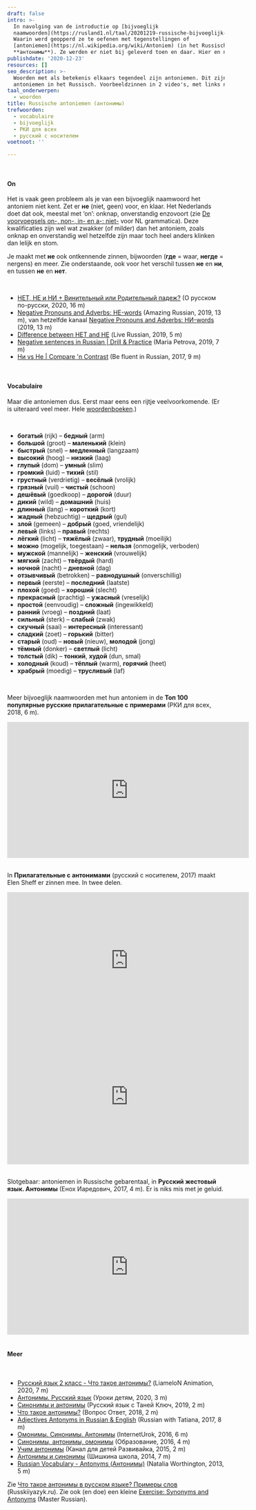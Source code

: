 ```yaml
---
draft: false
intro: >-
  In navolging van de introductie op [bijvoeglijk
  naamwoorden](https://rusland1.nl/taal/20201219-russische-bijvoeglijk-naamwoorden/).
  Waarin werd geopperd ze te oefenen met tegenstellingen of
  [antoniemen](https://nl.wikipedia.org/wiki/Antoniem) (in het Russisch
  **антонимы**). Ze werden er niet bij geleverd toen en daar. Hier en nu alsnog.
publishdate: '2020-12-23'
resources: []
seo_description: >-
  Woorden met als betekenis elkaars tegendeel zijn antoniemen. Dit zijn
  antoniemen in het Russisch. Voorbeeldzinnen in 2 video's, met links naar meer.
taal_onderwerpen:
  - woorden
title: Russische antoniemen (антонимы)
trefwoorden:
  - vocabulaire
  - bijvoeglijk
  - РКИ для всех
  - русский с носителем
voetnoot: ''

---
```


<br/>

#### On

Het is vaak geen probleem als je van een bijvoeglijk naamwoord het antoniem niet kent. Zet er **не** (niet, geen) voor, en klaar. Het Nederlands doet dat ook, meestal met ‘on’: onknap, onverstandig enzovoort (zie [De voorvoegsels on-, non-, in- en a-; niet-](https://ans.ruhosting.nl/e-ans/12/04/02/02/01/body.html) voor NL grammatica). Deze kwalificaties zijn wel wat zwakker (of milder) dan het antoniem, zoals onknap en onverstandig wel hetzelfde zijn maar toch heel anders klinken dan lelijk en stom.

Je maakt met **не** ook ontkennende zinnen, bijwoorden (**где** = waar, **негде** = nergens) en meer. Zie onderstaande, ook voor het verschil tussen **не** en **ни**, en tussen **не** en **нет**.

<br/>

- [НЕТ, НЕ и НИ + Винительный или Родительный падеж?](https://youtu.be/6EmLJAcMGE4) (О русском по-русски, 2020, 16 m)
- [Negative Pronouns and Adverbs: НЕ-words](https://youtu.be/MVWx0gos30I) (Amazing Russian, 2019, 13 m), van hetzelfde kanaal [Negative Pronouns and Adverbs: НИ-words](https://youtu.be/wEkhyWhWQfs) (2019, 13 m)
- [Difference between НЕТ and НЕ](https://youtu.be/Mz7zDQDxIjE) (Live Russian, 2019, 5 m)
- [Negative sentences in Russian | Drill & Practice](https://youtu.be/WljaoZ1mVpk) (Maria Petrova, 2019, 7 m)
- [Ни vs Не | Compare 'n Contrast](https://youtu.be/r8Zlmby7I6g) (Be fluent in Russian, 2017, 9 m)


<br/>


#### Vocabulaire

Maar die antoniemen dus. Eerst maar eens een rijtje veelvoorkomende. (Er is uiteraard veel meer. Hele [woordenboeken](https://antonymonline.ru/).)

 <br/>

- **богатый** (rijk) – **бедный** (arm)
- **большой** (groot) – **маленький** (klein)
- **быстрый** (snel) – **медленный** (langzaam)
- **высокий** (hoog) – **низкий** (laag)
- **глупый** (dom) – **умный** (slim)
- **громкий** (luid) – **тихий** (stil)
- **грустный** (verdrietig) – **весёлый** (vrolijk)
- **грязный** (vuil) – **чистый** (schoon)
- **дешёвый** (goedkoop) – **дорогой** (duur)
- **дикий** (wild) – **домашний** (huis)
- **длинный** (lang) – **короткий** (kort)
- **жадный** (hebzuchtig) – **щедрый** (gul)
- **злой** (gemeen) – **добрый** (goed, vriendelijk)
- **левый** (links) – **правый** (rechts)
- **лёгкий** (licht) – **тяжёлый** (zwaar), **трудный** (moeilijk)
- **можно** (mogelijk, toegestaan) – **нельзя** (onmogelijk, verboden) 
- **мужской** (mannelijk) – **женский** (vrouwelijk)
- **мягкий** (zacht) – **твёрдый** (hard)
- **ночной** (nacht) – **дневной** (dag)
- **отзывчивый** (betrokken) – **равнодушный** (onverschillig)
- **первый** (eerste) – **последний** (laatste)
- **плохой** (goed) – **хороший** (slecht)
- **прекрасный** (prachtig) – **ужасный** (vreselijk)
- **простой** (eenvoudig) – **сложный** (ingewikkeld)
- **ранний** (vroeg) – **поздний** (laat)
- **сильный** (sterk) – **слабый** (zwak)
- **скучный** (saai) – **интересный** (interessant)
- **сладкий** (zoet) – **горький** (bitter)
- **старый** (oud) – **новый** (nieuw), **молодой** (jong)
- **тёмный** (donker) – **светлый** (licht)
- **толстый** (dik) – **тонкий**, **худой** (dun, smal)
- **холодный** (koud) – **тёплый** (warm), **горячий** (heet)
- **храбрый** (moedig) – **трусливый** (laf)



<br/>

Meer bijvoeglijk naamwoorden met hun antoniem in de **Топ 100 популярные русские прилагательные с примерами** (РКИ для всех, 2018, 6 m). 
<iframe width="560" height="315" src="https://www.youtube.com/embed/vHn359at6eM" frameborder="0" allow="accelerometer; autoplay; encrypted-media; gyroscope; picture-in-picture" allowfullscreen></iframe>

<br/>
<br/>

In **Прилагательные с антонимами** (русский с носителем, 2017) maakt Elen Sheff er zinnen mee. In twee delen.

<iframe width="560" height="315" src="https://www.youtube.com/embed/ZGsz0cwXJ-4" frameborder="0" allow="accelerometer; autoplay; clipboard-write; encrypted-media; gyroscope; picture-in-picture" allowfullscreen></iframe>
 

<iframe width="560" height="315" src="https://www.youtube.com/embed/fdXCL8PXf5w" frameborder="0" allow="accelerometer; autoplay; clipboard-write; encrypted-media; gyroscope; picture-in-picture" allowfullscreen></iframe>

<br/>
<br/>

Slotgebaar: antoniemen in Russische gebarentaal, in **Русский жестовый язык. Антонимы** (Енох Иаредович, 2017, 4 m). Er is niks mis met je geluid.

<iframe width="560" height="315" src="https://www.youtube.com/embed/tgTF2v2M2No" frameborder="0" allow="accelerometer; autoplay; clipboard-write; encrypted-media; gyroscope; picture-in-picture" allowfullscreen></iframe>


<br/>
<br/>


#### Meer
<br/>

- [Русский язык 2 класс - Что такое антонимы?](https://youtu.be/QfmOVxk2SwI) (LiameloN Animation, 2020, 7 m)
- [Антонимы. Русский язык](https://youtu.be/MZ70wA6glN0) (Уроки детям, 2020, 3 m)
- [Синонимы и антонимы](https://youtu.be/7syt6tCPR0s) (Русский язык с Таней Ключ, 2019, 2 m)
- [Что такое антонимы?](https://www.youtube.com/watch?v=iPa8jAnmgn0) (Вопрос Ответ, 2018, 2 m)
- [Adjectives Antonyms in Russian & English](https://youtu.be/Orlzgmqq0EI) (Russian with Tatiana, 2017, 8 m)
- [Омонимы. Синонимы. Антонимы](https://www.youtube.com/watch?v=OWZ8-HuOMrU) (InternetUrok, 2016, 6 m)
- [Синонимы, антонимы, омонимы](https://www.youtube.com/watch?v=37DXjJOWFMw) (Образование, 2016, 4 m)
- [Учим антонимы](https://www.youtube.com/watch?v=XuLqxZ4fTGs) (Канал для детей Развивайка, 2015, 2 m)
- [Антонимы и синонимы](https://www.youtube.com/watch?v=0HRWgzUQcZA) (Шишкина школа, 2014, 7 m)
- [Russian Vocabulary - Antonyms (Антонимы)](https://youtu.be/oPinuPT3d70 ) (Natalia Worthington, 2013, 5 m)


 

Zie [Что такое антонимы в русском языке? Примеры слов](https://russkiiyazyk.ru/leksika/antonimy-primery-slov.html) (Russkiiyazyk.ru). Zie ook (en doe) een kleine [Exercise: Synonyms and Antonyms](http://masterrussian.com/bltest_syn_ant.shtml) (Master Russian).

